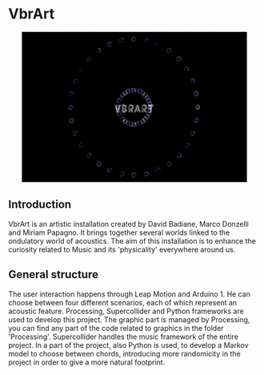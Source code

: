 # VbrArt

<p align ="center" > <img width ="450" height ="300" src = "/readme_images/first.png"> </p>

## Introduction

VbrArt is an artistic installation created by David Badiane, Marco Donzelli and Miriam Papagno. It brings together several worlds linked to the ondulatory world of acoustics. The aim of this installation is to enhance the curiosity related to Music and its 'physicality' everywhere around us.

## General structure

The user interaction happens through Leap Motion and Arduino 1. He can choose between four different scenarios, each of which represent an acoustic feature. Processing, Supercollider and Python frameworks are used to develop this project.
The graphic part is managed by Processing, you can find any part of the code related to graphics in the folder 'Processing'.
Supercollider handles the music framework of the entire project.
In a part of the project, also Python is used, to develop a Markov model to choose between chords, introducing more randomicity in the project in order to give a more natural footprint.
